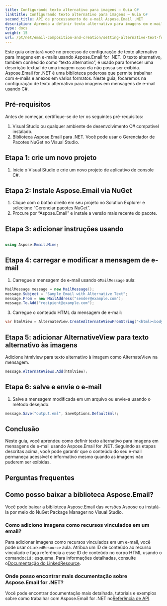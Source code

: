 ```yaml
---
title: Configurando texto alternativo para imagens – Guia C#
linktitle: Configurando texto alternativo para imagens – Guia C#
second_title: API de processamento de e-mail Aspose.Email .NET
description: Aprenda a definir texto alternativo para imagens em e-mails usando Aspose.Email for .NET. Garanta a acessibilidade com texto alternativo claro. Documentação e código incluídos.
type: docs
weight: 15
url: /pt/net/email-composition-and-creation/setting-alternative-text-for-images-csharp-guide/
---
```


Este guia orientará você no processo de configuração de texto alternativo para imagens em e-mails usando Aspose.Email for .NET. O texto alternativo, também conhecido como “texto alternativo”, é usado para fornecer uma descrição textual de uma imagem caso ela não possa ser exibida. Aspose.Email for .NET é uma biblioteca poderosa que permite trabalhar com e-mails e anexos em vários formatos. Neste guia, focaremos na configuração de texto alternativo para imagens em mensagens de e-mail usando C#.

## Pré-requisitos

Antes de começar, certifique-se de ter os seguintes pré-requisitos:

1. Visual Studio ou qualquer ambiente de desenvolvimento C# compatível instalado.
2. Biblioteca Aspose.Email para .NET. Você pode usar o Gerenciador de Pacotes NuGet no Visual Studio.

## Etapa 1: crie um novo projeto

1. Inicie o Visual Studio e crie um novo projeto de aplicativo de console C#.

## Etapa 2: Instale Aspose.Email via NuGet

1. Clique com o botão direito em seu projeto no Solution Explorer e selecione “Gerenciar pacotes NuGet”.
2. Procure por “Aspose.Email” e instale a versão mais recente do pacote.

## Etapa 3: adicionar instruções usando

```csharp

using Aspose.Email.Mime;
```

## Etapa 4: carregar e modificar a mensagem de e-mail

1.  Carregue a mensagem de e-mail usando o`MailMessage` aula:

```csharp
MailMessage message = new MailMessage();
message.Subject = "Sample Email with Alternative Text";
message.From = new MailAddress("sender@example.com");
message.To.Add("recipient@example.com");
```

3. Carregue o conteúdo HTML da mensagem de e-mail:

```csharp
var htmlView = AlternateView.CreateAlternateViewFromString("<html><body><img src='cid:logo.jpg' alt='Company Logo'></body></html>", null, "text/html");
```

## Etapa 5: adicionar AlternativeView para texto alternativo às imagens

Adicione htmlview para texto alternativo à imagem como AlternateView na mensagem. 
```csharp
message.AlternateViews.Add(htmlView);
```

## Etapa 6: salve e envie o e-mail

1. Salve a mensagem modificada em um arquivo ou envie-a usando o método desejado:

```csharp
message.Save("output.eml", SaveOptions.DefaultEml);
```

## Conclusão

Neste guia, você aprendeu como definir texto alternativo para imagens em mensagens de e-mail usando Aspose.Email for .NET. Seguindo as etapas descritas acima, você pode garantir que o conteúdo do seu e-mail permaneça acessível e informativo mesmo quando as imagens não puderem ser exibidas.

## Perguntas frequentes

## Como posso baixar a biblioteca Aspose.Email?

Você pode baixar a biblioteca Aspose.Email das versões Aspose ou instalá-la por meio do NuGet Package Manager no Visual Studio.

### Como adiciono imagens como recursos vinculados em um email?

Para adicionar imagens como recursos vinculados em um e-mail, você pode usar o`LinkedResource` aula. Atribua um ID de conteúdo ao recurso vinculado e faça referência a esse ID de conteúdo no corpo HTML usando o comando`cid:` esquema. Para informações detalhadas, consulte o[Documentação do LinkedResource](https://reference.aspose.com/email/net/aspose.email/linkedresource/).
### Onde posso encontrar mais documentação sobre Aspose.Email for .NET?

 Você pode encontrar documentação mais detalhada, tutoriais e exemplos sobre como trabalhar com Aspose.Email for .NET no[Referência de API](https://reference.aspose.com/email/net/).